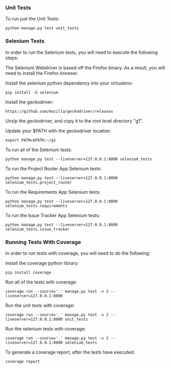 
### Unit Tests
To run just the Unit Tests:
```
python manage.py test unit_tests
```

### Selenium Tests

In order to run the Selenium tests, you will need to execute the following steps:


The Selenium Webdriver is based off the Firefox binary. As a result, you will need to install the Firefox browser.

Install the selenium python dependency into your virtualenv:
```
pip install -U selenium
```

Install the geckodriver:
```
https://github.com/mozilla/geckodriver/releases
```

Unzip the geckodriver, and copy it to the root level directory "g1".

Update your $PATH with the geckodriver location:
```
export PATH=$PATH:~/g1
```


To run all of the Selenium tests:
```
python manage.py test --liveserver=127.0.0.1:8000 selenium_tests
```

To run the Project Router App Selenium tests:
```
python manage.py test --liveserver=127.0.0.1:8000 selenium_tests.project_router
```

To run the Requirements App Selenium tests:
```
python manage.py test --liveserver=127.0.0.1:8000 selenium_tests.requirements
```

To run the Issue Tracker App Selenium tests:
```
python manage.py test --liveserver=127.0.0.1:8000 selenium_tests.issue_tracker
```

### Running Tests With Coverage
In order to run tests with coverage, you will need to do the following:

Install the coverage python library:
```
pip install coverage
```

Run all of the tests with coverage:
```
coverage run --source='.' manage.py test -v 2 --liveserver=127.0.0.1:8000
```

Run the unit tests with coverage:
```
coverage run --source='.' manage.py test -v 2 --liveserver=127.0.0.1:8000 unit_tests
```

Run the selenium tests with coverage:
```
coverage run --source='.' manage.py test -v 2 --liveserver=127.0.0.1:8000 selenium_tests
```

To generate a coverage report, after the tests have executed:
```
coverage report
```

